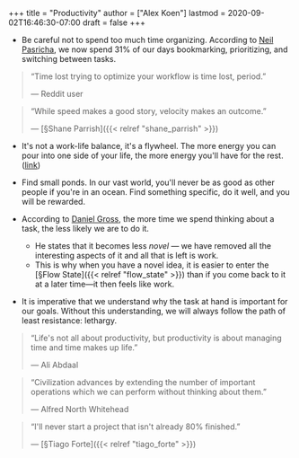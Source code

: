 +++
title = "Productivity"
author = ["Alex Koen"]
lastmod = 2020-09-02T16:46:30-07:00
draft = false
+++

-   Be careful not to spend too much time organizing. According to [Neil Pasricha](https://pca.st/xuvhy4qq#t=748), we now spend 31% of our days bookmarking, prioritizing, and switching between tasks.

> “Time lost trying to optimize your workflow is time lost, period.”
>
> — Reddit user

<!--quoteend-->

> “While speed makes a good story, velocity makes an outcome.”
>
> — [§Shane Parrish]({{< relref "shane_parrish" >}})

-   It's not a work-life balance, it's a flywheel. The more energy you can pour into one side of your life, the more energy you'll have for the rest. ([link](https://pca.st/xuvhy4qq#t=5080))

-   Find small ponds. In our vast world, you'll never be as good as other people if you're in an ocean. Find something specific, do it well, and you will be rewarded.

-   According to [Daniel Gross](https://dcgross.com/improvising-for-productivity/?utm%5Fcampaign=Sunday%2520Snippets&utm%5Fmedium=email&utm%5Fsource=Revue%2520newsletter), the more time we spend thinking about a task, the less likely we are to do it.
    -   He states that it becomes less _novel_ — we have removed all the interesting aspects of it and all that is left is work.
    -   This is why when you have a novel idea, it is easier to enter the [§Flow State]({{< relref "flow_state" >}}) than if you come back to it at a later time—it then feels like work.

-   It is imperative that we understand why the task at hand is important for our goals. Without this understanding, we will always follow the path of least resistance: lethargy.

> “Life's not all about productivity, but productivity is about managing time and time makes up life.”
>
> — Ali Abdaal

<!--quoteend-->

> “Civilization advances by extending the number of important operations which we can perform without thinking about them.”
>
> — Alfred North Whitehead

<!--quoteend-->

> “I'll never start a project that isn't already 80% finished.”
>
> — [§Tiago Forte]({{< relref "tiago_forte" >}})
